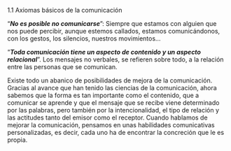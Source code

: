 1.1 Axiomas básicos de la comunicación

“_**No es posible no comunicarse**_”: Siempre que estamos con alguien que nos puede percibir, aunque estemos callados, estamos comunicándonos, con los gestos, los silencios, nuestros movimientos…

“**_Toda comunicación tiene un aspecto de contenido y un aspecto relacional_**”. Los mensajes no verbales, se refieren sobre todo, a la relación entre las personas que se comunican.

Existe todo un abanico de posibilidades de mejora de la comunicación. Gracias al avance que han tenido las ciencias de la comunicación, ahora sabemos que la forma es tan importante como el contenido, que a comunicar se aprende y que el mensaje que se recibe viene determinado por las palabras, pero también por la intencionalidad, el tipo de relación y las actitudes tanto del emisor como el receptor. Cuando hablamos de mejorar la comunicación, pensamos en unas habilidades comunicativas personalizadas, es decir, cada uno ha de encontrar la concreción que le es propia.
